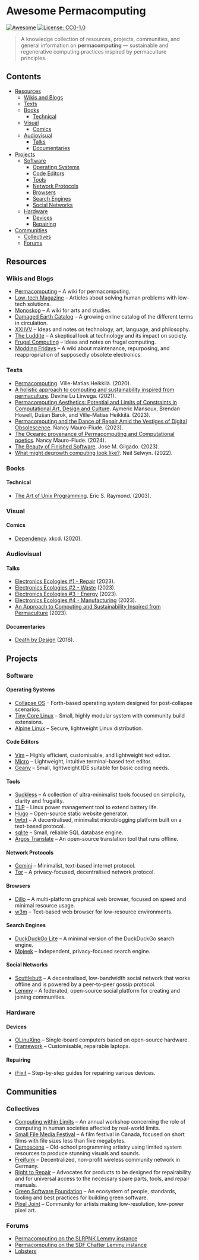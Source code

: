 # Awesome Permacomputing 
[![Awesome](https://awesome.re/badge.svg)](https://awesome.re)
[![License: CC0-1.0](https://img.shields.io/badge/License-CC0_1.0-lightgrey.svg)](http://creativecommons.org/publicdomain/zero/1.0/)

> A knowledge collection of resources, projects, communities, and general information on **permacomputing** — sustainable and regenerative computing practices inspired by permaculture principles.

## Contents

- [Resources](#resources)
  - [Wikis and Blogs](#wikis-and-blogs)
  - [Texts](#texts)
  - [Books](#books)
    - [Technical](#technical)
  - [Visual](#visual)
    - [Comics](#comics)
  - [Audiovisual](#audiovisual)
    - [Talks](#talks)
    - [Documentaries](#documentaries)
- [Projects](#projects)
  - [Software](#software)
    - [Operating Systems](#operating-systems)
    - [Code Editors](#code-editors)
    - [Tools](#tools)
    - [Network Protocols](#network-protocols)
    - [Browsers](#browsers)
    - [Search Engines](#search-engines)
    - [Social Networks](#social-networks)
  - [Hardware](#hardware)
    - [Devices](#devices)
    - [Repairing](#repairing)
- [Communities](#communities)
  - [Collectives](#collectives)
  - [Forums](#forums)
    

## Resources

### Wikis and Blogs
  - [Permacomputing](https://permacomputing.net) – A wiki for permacomputing.
  - [Low-tech Magazine](https://www.lowtechmagazine.com/) – Articles about solving human problems with low-tech solutions.
  - [Monoskop](https://monoskop.org/) – A wiki for arts and studies.
  - [Damaged Earth Catalog](https://damaged.bleu255.com/) – A growing online catalog of the different terms in circulation.
  - [XXIIVV](https://wiki.xxiivv.com/site/home.html) – Ideas and notes on technology, art, language, and philosophy.
  - [The Luddite](https://theluddite.org/) – A skeptical look at technology and its impact on society.
  - [Frugal Computing](https://frugalcomputing.neocities.org/) – Ideas and notes on frugal computing.
  - [Modding Fridays](https://moddingfridays.bleu255.com/) – A wiki about maintenance, repurposing, and reappropriation of supposedly obsolete electronics.

### Texts
  - [Permacomputing](http://viznut.fi/files/texts-en/permacomputing.html). Ville-Matias Heikkilä. (2020).
  - [A holistic approach to computing and sustainability inspired from permaculture](https://wiki.xxiivv.com/site/permacomputing.html). Devine Lu Linvega. (2021).
  - [Permacomputing Aesthetics: Potential and Limits of Constraints in Computational Art, Design and Culture](https://limits.pubpub.org/pub/6loh1eqi/release/1). Aymeric Mansoux, Brendan Howell, Dušan Barok, and Ville-Matias Heikkilä. (2023).
  - [Permacomputing and the Dance of Repair Amid the Vestiges of Digital Obsolescence](https://networkcultures.org/performanceofcode/2023/09/05/the-dance-of-repair-amid-the-vestiges-of-digital-obsolescence/). Nancy Mauro-Flude. (2023).
  - [The Oceanic provenance of Permacomputing and Computational poetics](https://www.autoluminescence.institute/resources/library/intro-oceanic_provenance_permacomputing_codework/). Nancy Mauro-Flude. (2024).
  - [The Beauty of Finished Software](https://josem.co/the-beauty-of-finished-software/). Jose M. Gilgado. (2023).
  - [What might degrowth computing look like?](https://criticaledtech.com/2022/04/08/what-might-degrowth-computing-look-like/). Neil Selwyn. (2022).

### Books
  #### Technical
  - [The Art of Unix Programming](http://www.catb.org/esr/writings/taoup/html/index.html). Eric S. Raymond. (2003).

### Visual
  #### Comics
  - [Dependency](https://xkcd.com/2347/). xkcd. (2020).

### Audiovisual
  #### Talks
  - [Electronics Ecologies #1 - Repair](https://www.youtube.com/playlist?list=PLE_y90GftjpbQr8TyY-md0znvPrsrfHd8) (2023).
  - [Electronics Ecologies #2 - Waste](https://www.youtube.com/playlist?list=PLE_y90GftjpZbr0HN3dZZ9eJ36LtyHzXQ) (2023).
  - [Electronics Ecologies #3 - Energy](https://www.youtube.com/playlist?list=PLE_y90GftjpY1jBRaT0kdJxZV1SkF2-Zm) (2023).
  - [Electronics Ecologies #4 - Manufacturing](https://www.youtube.com/playlist?list=PLE_y90GftjpaX_vV7Q5QHOSmhJa0DEmB0) (2023).
  - [An Approach to Computing and Sustainability Inspired from Permaculture](https://www.youtube.com/watch?v=T3u7bGgVspM&t=591s) (2023).

  #### Documentaries
  - [Death by Design](https://www.imdb.com/title/tt5693890/) (2016).

## Projects

### Software

#### Operating Systems
  - [Collapse OS](http://collapseos.org/) – Forth-based operating system designed for post-collapse scenarios.
  - [Tiny Core Linux](http://tinycorelinux.net/) – Small, highly modular system with community build extensions.
  - [Alpine Linux](https://www.alpinelinux.org/) – Secure, lightweight Linux distribution.

#### Code Editors
  - [Vim](https://www.vim.org/) – Highly efficient, customisable, and lightweight text editor.
  - [Micro](https://micro-editor.github.io/) – Lightweight, intuitive terminal-based text editor.
  - [Geany](https://www.geany.org/) – Small, lightweight IDE suitable for basic coding needs.

#### Tools
  - [Suckless](https://suckless.org/) – A collection of ultra-minimalist tools focused on simplicity, clarity and frugality.
  - [TLP](https://linrunner.de/tlp/) – Linux power management tool to extend battery life.
  - [Hugo](https://gohugo.io/) – Open-source static website generator.
  - [twtxt](https://twtxt.readthedocs.io/en/stable/) – A decentralised, minimalist microblogging platform built on a text-based protocol.
  - [sqlite](https://www.sqlite.org/) – Small, reliable SQL database engine.
  - [Argos Translate](https://www.argosopentech.com/) – An open-source translation tool that runs offline.

#### Network Protocols
  - [Gemini](https://geminiprotocol.net/) – Minimalist, text-based internet protocol.
  - [Tor](https://www.torproject.org/) – A privacy-focused, decentralised network protocol.
    
#### Browsers
  - [Dillo](https://dillo.org/) – A multi-platform graphical web browser, focused on speed and minimal resource usage.
  - [w3m](https://w3m.sourceforge.net/) – Text-based web browser for low-resource environments.

#### Search Engines
  - [DuckDuckGo Lite](https://lite.duckduckgo.com/lite) – A minimal version of the DuckDuckGo search engine.
  - [Mojeek](https://www.mojeek.com/) – Independent, privacy-focused search engine.

#### Social Networks
  - [Scuttlebutt](https://scuttlebutt.nz/) – A decentralised, low-bandwidth social network that works offline and is powered by a peer-to-peer gossip protocol.
  - [Lemmy](https://join-lemmy.org/) – A federated, open-source social platform for creating and joining communities. 

### Hardware

#### Devices
  - [OLinuXino](https://www.olimex.com/Products/OLinuXino/open-source-hardware) – Single-board computers based on open-source hardware.
  - [Framework](https://frame.work/) – Customisable, repairable laptops.

#### Repairing
  - [iFixit](https://www.ifixit.com/Guide) – Step-by-step guides for repairing various devices.

## Communities

### Collectives

  - [Computing within Limits](https://limits.pubpub.org/) – An annual workshop concerning the role of computing in human societies affected by real-world limits.
  - [Small File Media Festival](https://smallfile.ca/) – A film festival in Canada, focused on short films with file sizes less than five megabytes.
  - [Demoscene](https://www.demoscene.info/) – Old-school programming artistry using limited system resources to produce stunning visuals and sounds.
  - [Freifunk](https://freifunk.net/en/) – Decentralized, non-profit wireless community network in Germany.
  - [Right to Repair](https://repair.eu/) – Advocates for products to be designed for repairability and for universal access to the necessary spare parts, tools, and repair manuals.
  - [Green Software Foundation](https://greensoftware.foundation/) – An ecosystem of people, standards, tooling and best practices for building green software.
  - [Pixel Joint](https://www.pixeljoint.com/) – Community for artists making low-resolution, low-power pixel art.

### Forums
 - [Permacomputing on the SLRPNK Lemmy instance](https://slrpnk.net/c/permacomputing)
 - [Permacomputing on the SDF Chatter Lemmy instance](https://lemmy.sdf.org/c/permacomputing)
 - [Lobsters](https://lobste.rs/)
